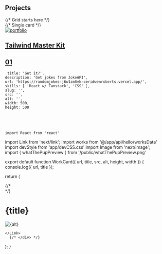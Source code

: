 





<section className="bg-white dark:bg-gray-800">
      <div className="max-w-6xl mx-auto h-48 bg-white dark:bg-gray-800">
        <h1 className=" text-5xl md:text-9xl font-bold py-20 text-center md:text-left">
          Projects
        </h1>
      </div>
      {/* Grid starts here */}
      <div className="bg-[#F1F1F1] dark:bg-gray-900">
        <div className="max-w-6xl mx-auto grid grid-cols-1 md:grid-cols-2 gap-8 py-20 pb-40">
          {/* Single card */}
          <a
            href="https://tailwindmasterkit.com"
            className="w-full block shadow-2xl"
          >
            <div className="relative overflow-hidden">
              <img
                src="/tmk.jpg"
                alt="portfolio"
                className="transform hover:scale-125 transition duration-2000 ease-out"
              />
              <h1 className="absolute top-10 left-10 text-gray-50 font-bold text-xl bg-red-500 rounded-md px-2">
                Tailwind Master Kit
              </h1>
              <h1 className="absolute bottom-10 left-10 text-gray-50 font-bold text-xl">
                01
              </h1>
            </div>
          </a>
        </div>
      </div>
    </section>

     title: 'Get it?',
    description: 'Get jokes from JokeAPI',
    url: 'https://randomjokes-j6w1zm8vk-ceridwenroberts.vercel.app/',
    skills: [ 'React w/ Tanstack', 'CSS' ],
    slug: '',
    src: '',
    alt: '',
    width: 500,
    height: 500





    import React from 'react'
import Link from 'next/link';
import works from '@/app/api/hello/worksData'
import devStyle from 'app/devCSS.css'
import Image from 'next/image';
import { whatThePupPreview } from '/public/whatThePupPreview.png'


export default function WorkCard({ url, title, src, alt, height, width }) {
  console.log({ url, title });

  return (
  <div style={{
    display: "grid",
    gridGap: "8px",
    gridTemplateColumns: "repeat(auto-fit, minmax(400px, auto)",
  }}>
      {/* <div className={devStyle} style={{ position: "relative", height: "400px", margin: "10px" }}> */}
    <Link href={url} key={title} className={devStyle}>
      <h1>{title} </h1>
        <Image
          src={src}
          alt={alt}
          // className={styles.vercelLogo}
          // width={500}
          // height={500}
          placeholder='blur'
          blurDataURL={src}
          priority
          fill
          sizes='100vw'
          onError={console.log("error om image fetch")}
          style={{
            objectFit: 'cover'
          }}
        />


    </Link>
      {/* </div> */}
  </div>
  );
}

